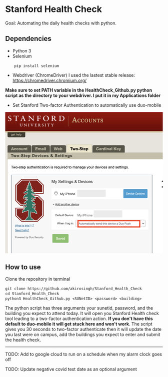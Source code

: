 # Stanford Health Check

Goal: Automating the daily health checks with python.

## Dependencies

- Python 3
- Selenium
```
    pip install selenium
```
- Webdriver (ChromeDriver)
I used the lastest stable release: https://chromedriver.chromium.org/

**Make sure to set PATH variable in the HealthCheck_Github.py python script as the directory to your webdriver. I put it in my Applications folder**

- Set Stanford Two-factor Authentication to automatically use duo-mobile

![](images/duomobile.png)

## How to use

Clone the repository in terminal
```
git clone https://github.com/akirosingh/Stanford_Health_Check
cd Stanford_Health_Check
python3 HealthCheck_Github.py <SUNetID> <password> <building>
```
The python script has three arguments your sunetid, password, and the building you expect to attend today. It will open you Stanford Health check tool leading to a two-factor authentication action. **If you don't have this default to duo-mobile it will get stuck here and won't work**. The script gives you 30 seconds to two-factor authenticate then it will update the date you last were on campus, add the buildings you expect to enter and submit the health check. 

---

TODO: Add to google cloud to run on a schedule when my alarm clock goes off 

TODO: Update negative covid test date as an optional argument